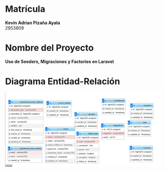 # Matrícula

**Kevin Adrian Pizaña Ayala**  
2953809

# Nombre del Proyecto

**Uso de Seeders, Migraciones y Factories en Laravel**

# Diagrama Entidad-Relación


![Diagrama ER](TablaER.png)
